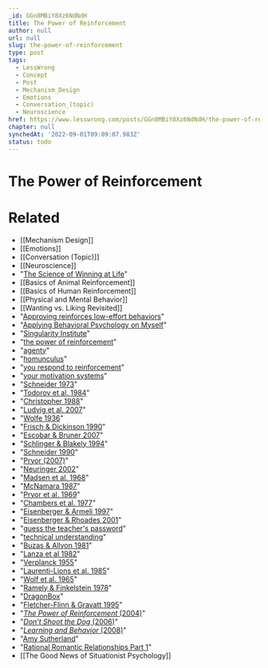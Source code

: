 ```yaml
---
_id: GGn8MBiY8Xz6NdNdH
title: The Power of Reinforcement
author: null
url: null
slug: the-power-of-reinforcement
type: post
tags:
  - LessWrong
  - Concept
  - Post
  - Mechanism_Design
  - Emotions
  - Conversation_(topic)
  - Neuroscience
href: https://www.lesswrong.com/posts/GGn8MBiY8Xz6NdNdH/the-power-of-reinforcement
chapter: null
synchedAt: '2022-09-01T09:09:07.983Z'
status: todo
---
```


# The Power of Reinforcement


# Related

- [[Mechanism Design]]
- [[Emotions]]
- [[Conversation (Topic)]]
- [[Neuroscience]]
- "[The Science of Winning at Life](http://wiki.lesswrong.com/wiki/The_Science_of_Winning_at_Life)"
- [[Basics of Animal Reinforcement]]
- [[Basics of Human Reinforcement]]
- [[Physical and Mental Behavior]]
- [[Wanting vs. Liking Revisited]]
- "[Approving reinforces low-effort behaviors](/lw/6nz/approving_reinforces_loweffort_behaviors/)"
- "[Applying Behavioral Psychology on Myself](/lw/2dg/applying_behavioral_psychology_on_myself/)"
- "[Singularity Institute](http://intelligence.org/)"
- "[the power of reinforcement](http://www.youtube.com/watch?v=HqbVbPvlDoM)"
- "[agenty](/lw/5i8/the_power_of_agency/)"
- "[homunculus](http://commonsenseatheism.com/?p=8844)"
- "[you respond to reinforcement](http://www.amazon.com/Power-Reinforcement-Alternatives-Psychology-Series/dp/0791459160/)"
- "[your motivation systems](/lw/9jh/the_humans_hidden_utility_function_maybe/)"
- "[Schneider 1973](http://www.ncbi.nlm.nih.gov/pmc/articles/PMC1334171/pdf/jeabehav00121-0154.pdf)"
- "[Todorov et al. 1984](http://www.ncbi.nlm.nih.gov/pmc/articles/PMC1348029/pdf/jeabehav00059-0043.pdf)"
- "[Christopher 1988](http://books.google.com/books?id=SWy3uoXJw_4C&lpg=PA400&ots=4mqS11WYXZ&dq=%22Predisposition%20versus%20experiential%20models%20of%20compulsive%20gambling%22&pg=PA400#v=onepage&q=%22Predisposition%20versus%20experiential%20models%20of%20compulsive%20gambling%22&f=false)"
- "[Ludvig et al. 2007](http://www.ncbi.nlm.nih.gov/pmc/articles/PMC1832167/pdf/jeab-87-02-201.pdf)"
- "[Wolfe 1936](http://www.amazon.co.uk/Effectiveness-token-rewards-chimpanzees-Comparative-psychology/dp/B00085DEL4)"
- "[Frisch & Dickinson 1990](http://www.tandfonline.com/doi/abs/10.1300/J075v11n01_03)"
- "[Escobar & Bruner 2007](http://www.ncbi.nlm.nih.gov/pmc/articles/PMC1918083/pdf/jeab-88-01-29.pdf)"
- "[Schlinger & Blakely 1994](http://www.calstatela.edu/academic/psych/html/Graduate/ABA/PDF%20articles/Effects%20of%20Delayed%20Rfmt.pdf)"
- "[Schneider 1990](http://scholar.google.com/scholar?cluster=11020848922119008463&hl=en&as_sdt=1,5)"
- "[Pryor (2007)](http://www.amazon.com/Dont-Shoot-Dog-Teaching-Training/dp/1860542387/)"
- "[Neuringer 2002](http://psyc.csustan.edu/bhesse/psy4725/Articles/Variability/Neuringer2002evidencefunctionstheory.pdf)"
- "[Madsen et al. 1968](http://www.ncbi.nlm.nih.gov/pmc/articles/PMC1310990/pdf/jaba00084-0043.pdf)"
- "[McNamara 1987](http://books.google.com/books?id=6w58X9a5U3gC&lpg=PA50&ots=jnqGMYFbTz&dq=Behavioural%20approaches%20in%20the%20secondary%20school&lr&pg=PA50#v=onepage&q&f=false)"
- "[Pryor et al. 1969](http://www.ncbi.nlm.nih.gov/pmc/articles/PMC1338662/pdf/jeabehav00148-0145.pdf)"
- "[Chambers et al. 1977](http://scholar.google.com/scholar?cluster=17390870671691473343&hl=en&as_sdt=1,5)"
- "[Eisenberger & Armeli 1997](http://eisenberger.psych.udel.edu/files/14_Can_Salient_Reward_Increase_Creative_Performance.pdf)"
- "[Eisenberger & Rhoades 2001](http://www.psychology.uh.edu/faculty/Eisenberger/files/03_Incremental_effects_of_reward.pdf)"
- "[guess the teacher's password](/lw/iq/guessing_the_teachers_password/)"
- "[technical understanding](http://yudkowsky.net/rational/technical)"
- "[Buzas & Allyon 1981](http://bmo.sagepub.com/content/5/3/372.short)"
- "[Lanza et al 1982](http://www.ncbi.nlm.nih.gov/pmc/articles/PMC1347815/pdf/jeabehav00068-0087.pdf)"
- "[Verplanck 1955](http://cogprints.org/602/1/biblio18.html)"
- "[Laurenti-Lions et al. 1985](http://www.ncbi.nlm.nih.gov/pmc/articles/PMC1348176/pdf/jeabehav00050-0049.pdf)"
- "[Wolf et al. 1965](http://scholar.google.com/scholar?cluster=6842890837888786430&hl=en&as_sdt=1,5)"
- "[Ramely & Finkelstein 1978](http://jpepsy.oxfordjournals.org/content/3/2/89.short)"
- "[DragonBox](http://www.wired.com/geekdad/2012/06/dragonbox/all/)"
- "[Fletcher-Flinn & Gravatt 1995](http://scholar.google.com/scholar?cluster=9612997544810074285&hl=en&as_sdt=1,5)"
- "[_The Power of Reinforcement_ (2004)](http://www.amazon.com/Power-Reinforcement-Alternatives-Psychology-Series/dp/0791459160/)"
- "[_Don't Shoot the Dog_ (2006)](http://www.amazon.com/Dont-Shoot-Dog-Teaching-Training/dp/1860542387/)"
- "[_Learning and Behavior_ (2008)](http://www.amazon.com/Learning-Behavior-Active-Edition/dp/0495095648/)"
- "[Amy Sutherland](http://www.nytimes.com/2006/06/25/fashion/25love.html?pagewanted=all)"
- "[Rational Romantic Relationships Part 1](/lw/63i/rational_romantic_relationships_part_1/)"
- [[The Good News of Situationist Psychology]]